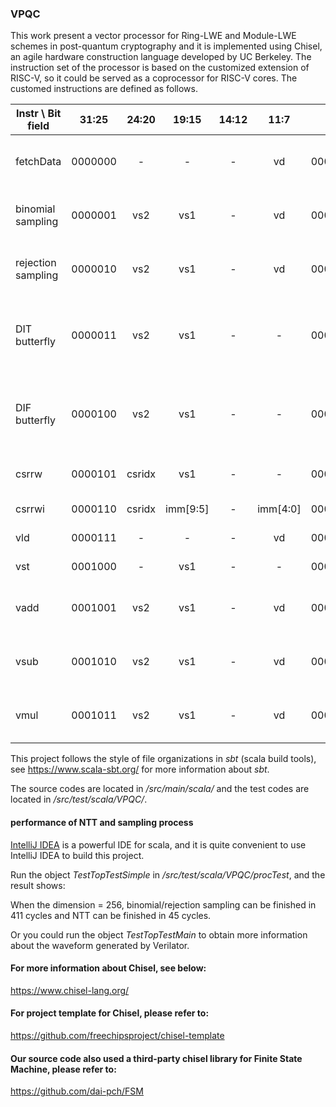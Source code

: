 ### VPQC
This work present a vector processor for Ring-LWE and Module-LWE schemes in post-quantum cryptography
and it is implemented using Chisel, an agile hardware construction language developed by UC Berkeley.
The instruction set of the processor is based on the customized extension of RISC-V, so it could
be served as a coprocessor for RISC-V cores. The customed instructions are defined as follows.

| **Instr \ Bit field** | **31:25** | **24:20** | **19:15** | **14:12** | **11:7** |  **6:0**  | **Description**                             |
| ----------------------- | :-----: | :-----: | :-----: | :-----: | :----: | :-----: | :-------------------------------------: |
| fetchData               | 0000000 | -       | -       | -       | vd     | 0001011 | v[vd] <- random data from prefetch FIFO |
| binomial sampling       | 0000001 | vs2     | vs1     | -       | vd     | 0001011 | v[vd] <- vector binomial sample (v[vs1],v[vs2]) |
| rejection sampling      | 0000010 | vs2     | vs1     | -       | vd     | 0001011 | v[vd] <- vector rejection sample (v[vs1],v[vs2]) |
| DIT butterfly           | 0000011 | vs2     | vs1     | -       | -      | 0001011 | (v[vs1], v[vs2]) <- vector DIT butterfly (v[vs1], v[vs2]) |
| DIF butterfly           | 0000100 | vs2     | vs1     | -       | -      | 0001011 | (v[vs1], v[vs2]) <- vector DIF butterfly (v[vs1], v[vs2]) |
| csrrw                   | 0000101 | csridx  | vs1     | -       | -      | 0001011 | swap value (csr[csridx], r[vs1]) |
| csrrwi                  | 0000110 | csridx  | imm[9:5]     | -       | imm[4:0]      | 0001011 | csr[csridx] <- imm |
| vld                     | 0000111 | -       | -       | -       | vd     | 0001011 | v[vd] <- memory (addr) |
| vst                     | 0001000 | -       | vs1     | -       | -      | 0001011 | memory (addr) <- v[vs1] |
| vadd                    | 0001001 | vs2     | vs1     | -       | vd     | 0001011 | v[vd] <- vector addition (v[vs1], v[vs2]) |
| vsub                    | 0001010 | vs2     | vs1     | -       | vd     | 0001011 | v[vd] <- vector subtraction (v[vs1], v[vs2]) |
| vmul                    | 0001011 | vs2     | vs1     | -       | vd     | 0001011 | v[vd] <- vector multiplication (v[vs1], v[vs2]) |

This project follows the style of file organizations in *sbt* (scala build tools), see
https://www.scala-sbt.org/ for more information about *sbt*.

The source codes are located in */src/main/scala/* and the test codes are located in */src/test/scala/VPQC/*.

#### performance of NTT and sampling process
[IntelliJ IDEA](https://www.jetbrains.com/idea/) is a powerful IDE for scala, and it is quite convenient to use IntelliJ IDEA to build this project.

Run the object *TestTopTestSimple* in */src/test/scala/VPQC/procTest*, and the result shows:

When the dimension = 256, binomial/rejection sampling can be finished in 411 cycles and
NTT can be finished in 45 cycles.

Or you could run the object *TestTopTestMain* to obtain more information about the waveform generated by Verilator.
#### For more information about Chisel, see below:
https://www.chisel-lang.org/
#### For project template for Chisel, please refer to:
https://github.com/freechipsproject/chisel-template
#### Our source code also used a third-party chisel library for Finite State Machine, please refer to:
https://github.com/dai-pch/FSM
